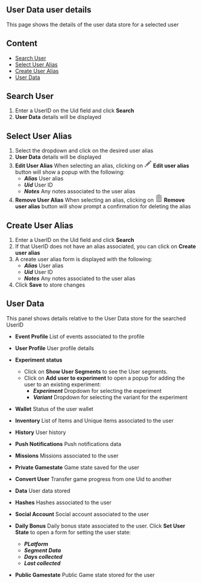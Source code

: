 ## User Data user details

This page shows the details of the user data store for a selected user

## Content
- [Search User](#search-user)
- [Select User Alias](#select-alias)
- [Create User Alias](#create-alias)
- [User Data](#user-data)

## Search User

1. Enter a UserID on the Uid field and click **Search**
2. **User Data** details will be displayed

## Select User Alias
1. Select the dropdown and click on the desired user alias
2. **User Data** details will be displayed
3. **Edit User Alias** When selecting an alias, clicking on **![pencil](https://github.com/azerion/gamedock-sdk/raw/master/docs/console/_images/pencil.png) Edit user alias** button will show a popup with the following:
    - ***Alias*** User alias 
    - ***Uid*** User ID
    - ***Notes*** Any notes associated to the user alias
4. **Remove User Alias** When selecting an alias, clicking on **![trash](https://github.com/azerion/gamedock-sdk/raw/master/docs/console/_images/trash.png) Remove user alias** button will show prompt a confirmation for deleting the alias

## Create User Alias
1. Enter a UserID on the Uid field and click **Search**
2. If that UserID does not have an alias associated, you can click on **Create user alias**
3. A create user alias form is displayed with the following:
    - ***Alias*** User alias 
    - ***Uid*** User ID
    - ***Notes*** Any notes associated to the user alias
4. Click **Save** to store changes



## User Data

This panel shows details relative to the User Data store for the searched UserID

- **Event Profile** List of events associated to the profile
- **User Profile** User profile details
- **Experiment status** 
    - Click on **Show User Segments** to see the User segments.
    - Click on **Add user to experiment** to open a popup for adding the user to an existing experiment:
        - ***Experiment*** Dropdown for selecting the experiment
        - ***Variant*** Dropdown for selecting the variant for the experiment
- **Wallet** Status of the user wallet
- **Inventory** List of Items and Unique items associated to the user
- **History** User history
- **Push Notifications** Push notifications data
- **Missions** Missions associated to the user
- **Private Gamestate** Game state saved for the user
- **Convert User** Transfer game progress from one Uid to another
- **Data** User data stored
- **Hashes** Hashes associated to the user
- **Social Account** Social account associated to the user
- **Daily Bonus** Daily bonus state associated to the user. Click **Set User State** to open a form for setting the user state:
    - ***PLatform***
    - ***Segment Data***
    - ***Days collected***
    - ***Last collected***

- **Public Gamestate** Public Game state stored for the user